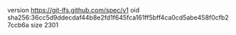 version https://git-lfs.github.com/spec/v1
oid sha256:36cc5d9ddecdaf44b8e2fd1f645fca161ff5bff4ca0cd5abe458f0cfb27ccb6a
size 2301
